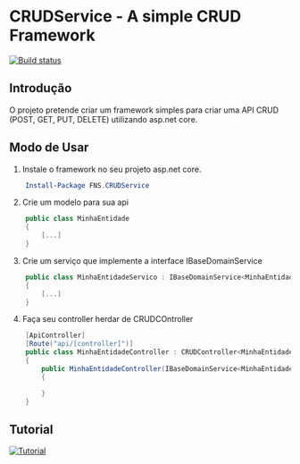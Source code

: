 # CRUDService - A simple CRUD Framework  

 [![Build status](https://souzinha.visualstudio.com/CRUDService/_apis/build/status/CRUDService)](https://souzinha.visualstudio.com/CRUDService/_build/latest?definitionId=7)

## Introdução

O projeto pretende criar um framework simples para criar uma API CRUD (POST, GET, PUT, DELETE) utilizando asp.net core.

## Modo de Usar  

1. Instale o framework no seu projeto asp.net core.  

```powershell
    Install-Package FNS.CRUDService
```
2. Crie um modelo para sua api  
```csharp
    public class MinhaEntidade
    {
        [...]
    }
```
3. Crie um serviço que implemente a interface IBaseDomainService

```csharp
    public class MinhaEntidadeServico : IBaseDomainService<MinhaEntidade>
    {
        [...]
    }
```
4. Faça seu controller herdar de CRUDCOntroller 

```csharp
    [ApiController]
    [Route("api/[controller]")]
    public class MinhaEntidadeController : CRUDController<MinhaEntidade>
    {
        public MinhaEntidadeController(IBaseDomainService<MinhaEntidade> baseDomainService) : base(baseDomainService)
        {

        }
    }
```

## Tutorial 


[![Tutorial](https://img.youtube.com/vi/UFCY4Rvv8oQ/hqdefault.jpg)](https://youtu.be/UFCY4Rvv8oQ)